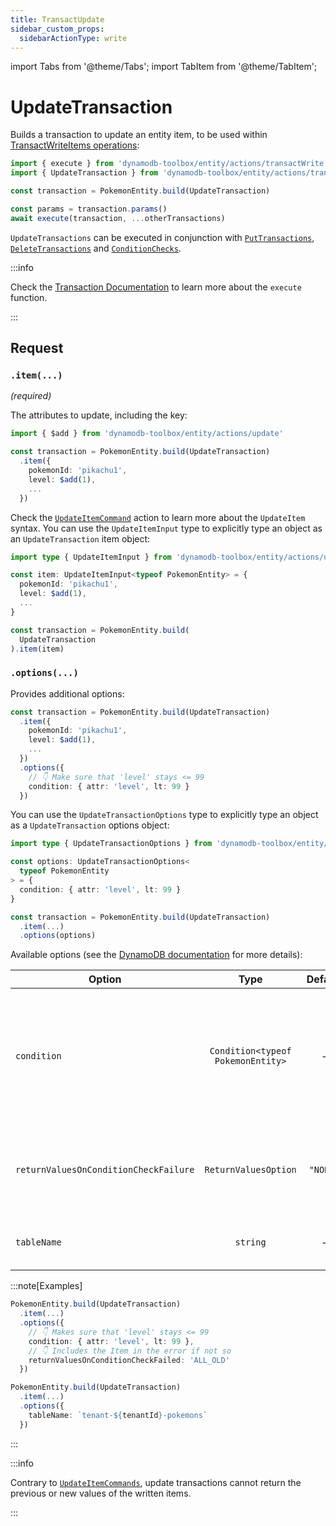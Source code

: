 ```yaml
---
title: TransactUpdate
sidebar_custom_props:
  sidebarActionType: write
---
```


import Tabs from '@theme/Tabs';
import TabItem from '@theme/TabItem';

# UpdateTransaction

Builds a transaction to update an entity item, to be used within [TransactWriteItems operations](https://docs.aws.amazon.com/amazondynamodb/latest/APIReference/API_TransactWriteItems.html):

```ts
import { execute } from 'dynamodb-toolbox/entity/actions/transactWrite'
import { UpdateTransaction } from 'dynamodb-toolbox/entity/actions/transactUpdate'

const transaction = PokemonEntity.build(UpdateTransaction)

const params = transaction.params()
await execute(transaction, ...otherTransactions)
```

`UpdateTransactions` can be executed in conjunction with [`PutTransactions`](../12-transact-put/index.md), [`DeleteTransactions`](../14-transact-delete/index.md) and [`ConditionChecks`](../15-condition-check/index.md).

:::info

Check the [Transaction Documentation](../10-transactions/index.md#transactwrite) to learn more about the `execute` function.

:::

## Request

### `.item(...)`

<p style={{ marginTop: '-15px' }}><i>(required)</i></p>

The attributes to update, including the key:

```ts
import { $add } from 'dynamodb-toolbox/entity/actions/update'

const transaction = PokemonEntity.build(UpdateTransaction)
  .item({
    pokemonId: 'pikachu1',
    level: $add(1),
    ...
  })
```

Check the [`UpdateItemCommand`](../3-update-item/index.md) action to learn more about the `UpdateItem` syntax. You can use the `UpdateItemInput` type to explicitly type an object as an `UpdateTransaction` item object:

```ts
import type { UpdateItemInput } from 'dynamodb-toolbox/entity/actions/update'

const item: UpdateItemInput<typeof PokemonEntity> = {
  pokemonId: 'pikachu1',
  level: $add(1),
  ...
}

const transaction = PokemonEntity.build(
  UpdateTransaction
).item(item)
```

### `.options(...)`

Provides additional options:

```ts
const transaction = PokemonEntity.build(UpdateTransaction)
  .item({
    pokemonId: 'pikachu1',
    level: $add(1),
    ...
  })
  .options({
    // 👇 Make sure that 'level' stays <= 99
    condition: { attr: 'level', lt: 99 }
  })
```

You can use the `UpdateTransactionOptions` type to explicitly type an object as a `UpdateTransaction` options object:

```ts
import type { UpdateTransactionOptions } from 'dynamodb-toolbox/entity/actions/transactUpdate'

const options: UpdateTransactionOptions<
  typeof PokemonEntity
> = {
  condition: { attr: 'level', lt: 99 }
}

const transaction = PokemonEntity.build(UpdateTransaction)
  .item(...)
  .options(options)
```

Available options (see the [DynamoDB documentation](https://docs.aws.amazon.com/amazondynamodb/latest/APIReference/API_TransactWriteItems.html#API_TransactWriteItems_RequestParameters) for more details):

| Option                                |               Type                | Default  | Description                                                                                                                                                                                                                      |
| ------------------------------------- | :-------------------------------: | :------: | -------------------------------------------------------------------------------------------------------------------------------------------------------------------------------------------------------------------------------- |
| `condition`                           | `Condition<typeof PokemonEntity>` |    -     | A condition that must be satisfied in order for the `UpdateTransaction` to succeed.<br/><br/>See the [`ConditionParser`](../18-parse-condition/index.md#building-conditions) action for more details on how to write conditions. |
| `returnValuesOnConditionCheckFailure` |       `ReturnValuesOption`        | `"NONE"` | To get the item attributes if the `condition` fails.<br/><br/>Possible values are `"NONE"` and `"ALL_OLD"`.                                                                                                                      |
| `tableName`                           |             `string`              |    -     | Overrides the `Table` name. Mostly useful for [multitenancy](https://en.wikipedia.org/wiki/Multitenancy).                                                                                                                        |

:::note[Examples]

<Tabs>
<TabItem value="condition" label="Conditional write">

```ts
PokemonEntity.build(UpdateTransaction)
  .item(...)
  .options({
    // 👇 Makes sure that 'level' stays <= 99
    condition: { attr: 'level', lt: 99 },
    // 👇 Includes the Item in the error if not so
    returnValuesOnConditionCheckFailed: 'ALL_OLD'
  })
```

</TabItem>
<TabItem value="multitenant" label="Multitenant">

```ts
PokemonEntity.build(UpdateTransaction)
  .item(...)
  .options({
    tableName: `tenant-${tenantId}-pokemons`
  })
```

</TabItem>
</Tabs>

:::

:::info

Contrary to [`UpdateItemCommands`](../3-update-item/index.md), update transactions cannot return the previous or new values of the written items.

:::
